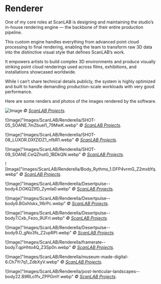# Renderer

One of my core roles at ScanLAB is designing and maintaining the studio’s in-house rendering engine — the backbone of their entire production pipeline.

This custom engine handles everything from advanced point cloud processing to final rendering, enabling the team to transform raw 3D data into the distinctive visual style that defines ScanLAB’s work.

It empowers artists to build complex 3D environments and produce visually striking point cloud renderings used across films, exhibitions, and installations showcased worldwide.

While I can’t share technical details publicly, the system is highly optimized and built to handle demanding production-scale workloads with very good performance.

Here are some renders and photos of the images rendered by the software. 

![Image](https://github.com/jacquespillet/gpupt_blog/blob/Part_13/resources/Gallery/Sculpture_All.png?raw=true)
*© [ScanLAB Projects](https://scanlabprojects.co.uk/).*

![Image]"Images/ScanLAB/Renderella/SHOT-05_SOANE.7mZbuel1_79MwK.webp"
*© [ScanLAB Projects](https://scanlabprojects.co.uk/).*

![Image]"Images/ScanLAB/Renderella/SHOT-08_LUXOR.DXfZlDZ1_nfbR1.webp"
*© [ScanLAB Projects](https://scanlabprojects.co.uk/).*

![Image]"Images/ScanLAB/Renderella/SHOT-09_SOANE.CeQZhutG_1BDkQN.webp"
*© [ScanLAB Projects](https://scanlabprojects.co.uk/).*

![Image]"Images/ScanLAB/Renderella/Body_Rythms_1.DFP4vrmG_Z2mxbYq.webp"
*© [ScanLAB Projects](https://scanlabprojects.co.uk/).*

![Image]"Images/ScanLAB/Renderella/Desertpulse--body4.DOKQZIfD_ZymIa0.webp"
*© [ScanLAB Projects](https://scanlabprojects.co.uk/).*

![Image]"Images/ScanLAB/Renderella/Desertpulse--body6.BGxhIskx_1l6rPc.webp"
*© [ScanLAB Projects](https://scanlabprojects.co.uk/).*

![Image]"Images/ScanLAB/Renderella/Desertpulse--body7.Cxb_Fezo_9UFrI.webp"
*© [ScanLAB Projects](https://scanlabprojects.co.uk/).*

![Image]"Images/ScanLAB/Renderella/Desertpulse--body9.D_gNo3fs_Z2upRPl.webp"
*© [ScanLAB Projects](https://scanlabprojects.co.uk/).*

![Image]"Images/ScanLAB/Renderella/framerate--body7.qpHhto4Q_Z3Sp0n.webp"
*© [ScanLAB Projects](https://scanlabprojects.co.uk/).*

![Image]"Images/ScanLAB/Renderella/museum-made-digital-6.Ch7Yr7q1_ZdbXyV.webp"
*© [ScanLAB Projects](https://scanlabprojects.co.uk/).*

![Image]"Images/ScanLAB/Renderella/post-lenticular-landscapes--body22.B9RLo1fv_ZPPGmY.webp"
*© [ScanLAB Projects](https://scanlabprojects.co.uk/).*
